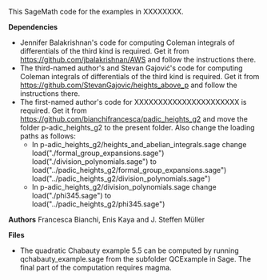 This SageMath code for the examples in XXXXXXXX.

**Dependencies**

* Jennifer Balakrishnan's code for computing Coleman integrals of differentials of the third kind is required. Get it from https://github.com/jbalakrishnan/AWS and follow the instructions there.
* The third-named author's and Stevan Gajović's code for computing Coleman integrals of differentials of the third kind is required. Get it from https://github.com/StevanGajovic/heights_above_p and follow the instructions there.
* The first-named author's code for XXXXXXXXXXXXXXXXXXXXXX is required. Get it from https://github.com/bianchifrancesca/padic_heights_g2 and move the folder p-adic_heights_g2 to the present folder. Also change the loading paths as follows:
  - In p-adic_heights_g2/heights_and_abelian_integrals.sage change 
  load("./formal_group_expansions.sage")
  load("./division_polynomials.sage")
  to 
  load("../padic_heights_g2/formal_group_expansions.sage")
  load("../padic_heights_g2/division_polynomials.sage")
  - In p-adic_heights_g2/division_polynomials.sage change 
load("./phi345.sage") 
to  
load("../padic_heights_g2/phi345.sage")



**Authors**
Francesca Bianchi, Enis Kaya and J. Steffen Müller


**Files**

* The quadratic Chabauty example 5.5 can be computed by running qchabauty_example.sage from the subfolder QCExample in Sage. The final part of the computation requires magma.

